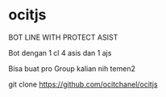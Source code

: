 # ocitjs
BOT LINE WITH PROTECT ASIST

Bot dengan 1 cl 4 asis dan 1 ajs

Bisa buat pro Group kalian nih temen2

git clone https://github.com/ocitchanel/ocitjs

